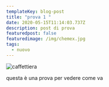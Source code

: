 ```yaml
---
templateKey: blog-post
title: "prova 1 "
date: 2020-05-15T11:14:03.737Z
description: post di prova
featuredpost: false
featuredimage: /img/chemex.jpg
tags:
  - nuovo
---
```

![caffettiera](/img/blog-index.jpg "caffettiera")

questa è una prova per vedere come va